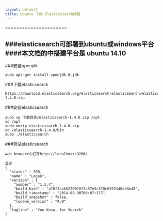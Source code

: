```yaml
---
layout: default
title: Ubuntu 下的 ElasticSearch搭建
---
```

======================

###elasticsearch可部署到ubuntu或windows平台
####本文档的中搭建平台是 ubuntu 14.10
---------------------------
###安装openjdk
```
sudo apt-get install openjdk-8-jdk
```
###下载elasticsearch
```
https://download.elasticsearch.org/elasticsearch/elasticsearch/elasticsearch-1.4.0.zip
```
###安装elasticsearch
```
sudo cp 下载目录/elasticsearch-1.4.0.zip /opt
cd /opt
sudo unzip elasticsearch-1.4.0.zip
cd /elasticsearch-1.4.0/bin
sudo ./elasticsearch
```

###测试elasticsearch
```
web browser中打开http://localhost:9200/

显示
{
  "status" : 200,
  "name" : "Logan",
  "version" : {
    "number" : "1.3.4",
    "build_hash" : "a70f3ccb52200f8f2c87e9c370c6597448eb3e45",
    "build_timestamp" : "2014-09-30T09:07:17Z",
    "build_snapshot" : false,
    "lucene_version" : "4.9"
  },
  "tagline" : "You Know, for Search"
}

```
